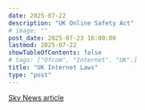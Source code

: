 ```yaml
---
date: 2025-07-22
description: "UK Online Safety Act"
# image: ""
post_date: 2025-07-23 16:00:00
lastmod: 2025-07-22
showTableOfContents: false
# tags: ["Ofcom", "Internet". "UK".]
title: "UK Internet Laws"
type: "post"
---
```


[Sky News article](https://news.sky.com/story/new-internet-rules-come-into-force-this-week-heres-what-will-change-13400034?dcmp=snt-sf-twitter)
